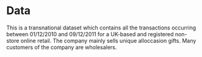 # Data


This is a transnational dataset which contains all the transactions occurring between 01/12/2010 and 09/12/2011 for a
UK-based and registered non-store online retail. The company mainly sells unique alloccasion gifts. Many customers of the company are wholesalers.


